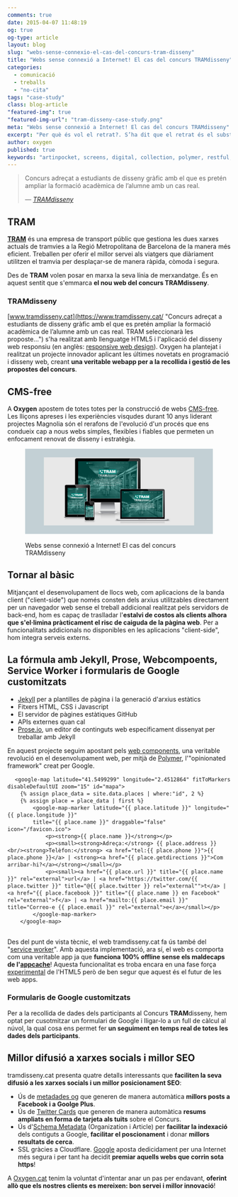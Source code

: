 ```yaml
---
comments: true
date: 2015-04-07 11:48:19
og: true
og-type: article
layout: blog
slug: "webs-sense-connexio-el-cas-del-concurs-tram-disseny"
title: "Webs sense connexió a Internet! El cas del concurs TRAMdisseny"
categories: 
  - comunicació
  - treballs
  - "no-cita"
tags: "case-study" 
class: blog-article
"featured-img": true
"featured-img-url": "tram-disseny-case-study.png"
meta: "Webs sense connexió a Internet! El cas del concurs TRAMdisseny"
excerpt: "Per què és vol el retrat?. S’ha dit que el retrat és el substitut i/o el record de la presència de l’absent."
author: oxygen
published: true
keywords: "artinpocket, screens, digital, collection, polymer, restful, api, service, worker, google, forms"
---
```


>Concurs adreçat a estudiants de disseny gràfic amb el que es pretén ampliar la formació acadèmica de l’alumne amb un cas real.<footer>&mdash; <cite><a href="{{ page.url }}" title="{{ page.title }}">TRAMdisseny</a></cite></footer>

## TRAM

**[TRAM](http://www.tram.cat/ "TRAM - Barcelona")** és una empresa de transport públic que gestiona les dues xarxes actuals de tramvies a la Regió Metropolitana de Barcelona de la manera més eficient. Treballen per oferir el millor servei als viatgers que diàriament utilitzen el tramvia per desplaçar-se de manera ràpida, còmoda i segura.

Des de **TRAM** volen posar en marxa la seva línia de merxandatge. És en aquest sentit que s'emmarca **el nou web del concurs TRAMdisseny**.

### TRAMdisseny

[www.tramdisseny.cat](https://www.tramdisseny.cat/ "Concurs adreçat a estudiants de disseny gràfic amb el que es pretén ampliar la formació acadèmica de l’alumne amb un cas real. TRAM seleccionarà les proposte...") s'ha realitzat amb llenguatge HTML5 i l'aplicació del disseny web responsiu (en anglès: [responsive web design](http://en.wikipedia.org/wiki/Responsive_web_design "Responsive web desgin - Wikipedia the free encyclopedia")). Oxygen ha plantejat i realitzat un projecte innovador aplicant les últimes novetats en programació i disseny web, creant **una veritable webapp per a la recollida i gestió de les propostes del concurs**.

## CMS-free

A **Oxygen** apostem de totes totes per la construcció de webs [CMS-free](/oxygen-un-web-cms-free). Les lliçons apreses i les experiències visqudes durant 10 anys liderant projectes Magnolia són el rerafons de l'evolució d'un procés que ens condueix cap a nous webs simples, flexibles i fiables que permeten un enfocament renovat de disseny i estratègia.

<figure class="hidden-xs hidden-sm ox_animate_when_almost_visible ox_right-to-left"><img src="/assets/img/tram-disseny-full-width-snapshot.png" /><figcaption><p>Webs sense connexió a Internet! El cas del concurs TRAMdisseny</p></figcaption></figure>

## Tornar al bàsic

Mitjançant el desenvolupament de llocs web, com aplicacions de la banda client ("client-side") que només consten dels arxius utilitzables directament per un navegador web sense el treball addicional realitzat pels servidors de back-end, hom es capaç de traslladar l'**estalvi de costos als clients alhora que s'el·limina pràcticament el risc de caiguda de la pàgina web**. Per a funcionalitats addicionals no disponibles en les aplicacions "client-side", hom integra serveis externs.

## La fórmula amb Jekyll, Prose, Webcompoents, Service Worker i formularis de Google customitzats

- [Jekyll](http://jekyllrb.com/ "Jekyll &bull; Simple, blog-aware, static sites") per a plantilles de pàgina i la generació d'arxius estàtics
- Fitxers HTML, CSS i Javascript
- El servidor de pàgines estàtiques GitHub
- APIs externes quan cal
- [Prose.io](http://prose.io/ "Prose &middot; A Content Editor for GitHub"), un editor de continguts web específicament dissenyat per treballar amb Jekyll

En aquest projecte seguim apostant pels [web components](http://webcomponents.org/ "WebComponents.org"), una veritable revolució en el desenvolupament web, per mitjà de [Polymer](http://www.polymer-project.org/ "Welcome - Polymer"), l'"opinionated framework" creat per Google.

<pre>
  <code>&#60;google-map latitude="41.5499299" longitude="2.4512864" fitToMarkers disableDefaultUI zoom="15" id="mapa"&#62;
    &#123;% assign place_data = site.data.places | where:"id", 2 %&#125;
    &#123;% assign place = place_data | first %&#125;
        &#60;google-map-marker latitude="&#123;&#123; place.latitude &#125;&#125;" longitude="&#123;&#123; place.longitude &#125;&#125;"
        title="&#123;&#123; place.name &#125;&#125;" draggable="false" icon="/favicon.ico"&#62;
            &#60;p&#62;&#60;strong&#62;&#123;&#123; place.name &#125;&#125;&#60;/strong&#62;&#60;/p&#62;
            &#60;p&#62;&#60;small&#62;&#60;strong&#62;Adreça:&#60;/strong&#62; &#123;&#123; place.address &#125;&#125;&#60;br/&#62;&#60;strong&#62;Telèfon:&#60;/strong&#62; &#60;a href="tel:&#123;&#123; place.phone &#125;&#125;"&#62;&#123;&#123; place.phone &#125;&#125;&#60;/a&#62; | &#60;strong&#62;&#60;a href="&#123;&#123; place.getdirections &#125;&#125;"&#62;Com arribar-hi?&#60;/a&#62;&#60;/strong&#62;&#60;/small&#62;&#60;/p&#62;
            &#60;p&#62;&#60;small&#62;&#60;a href="&#123;&#123; place.url &#125;&#125;" title="&#123;&#123; place.name &#125;&#125;" rel="external"&#62;url&#60;/a&#62; | &#60;a href="https://twitter.com/&#123;&#123; place.twitter &#125;&#125;" title="@&#123;&#123; place.twitter &#125;&#125; rel="external""&#62;t&#60;/a&#62; | &#60;a href="&#123;&#123; place.facebook &#125;&#125;" title="&#123;&#123; place.name &#125;&#125; en Facebook" rel="external"&#62;f&#60;/a&#62; | &#60;a href="mailto:&#123;&#123; place.email &#125;&#125;" title="Correo-e &#123;&#123; place.email &#125;&#125;" rel="external"&#62;e&#60;/a&#62;&#60;/small&#62;&#60;/p&#62;
        &#60;/google-map-marker&#62;
    &#60;/google-map&#62;
  </code>
</pre>

Des del punt de vista tècnic, el web tramdisseny.cat fa ús també del "[service worker](http://www.html5rocks.com/en/tutorials/service-worker/introduction/)". Amb aquesta implementació, ara sí, el web es comporta com una veritable app ja que **funciona 100% offline sense els maldecaps de l'[appcache](http://alistapart.com/article/application-cache-is-a-douchebag)**! Aquesta funcionalitat es troba encara en una fase força [experimental](http://caniuse.com/#feat=serviceworkers) de l'HTML5  però de ben segur que aquest és el futur de les web apps.

### Formularis de Google customitzats

Per a la recollida de dades dels participants al Concurs **TRAM**disseny, hem optat per cusotmitzar un formulari de Google i lligar-lo a un full de càlcul al núvol, la qual cosa ens permet fer **un seguiment en temps real de totes les dades dels participants**.

## Millor difusió a xarxes socials i millor SEO

tramdisseny.cat presenta quatre detalls interessants que **faciliten la seva difusió a les xarxes socials i un millor posicionament SEO**:

- Ús de [metadades og](http://ogp.me/ "The Open Graph Protocol") que generen de manera automàtica **millors posts a Facebook i a Goolge Plus**.
- Ús de [Twitter Cards](https://dev.twitter.com/cards/overview "Twitter Cards | Twitter Developers") que generen de manera automàtica **resums ampliats en forma de tarjeta als tuits** sobre el Concurs.
- Ús d'[Schema Metadata](http://schema.org/docs/schemas.html "Schemas - schema.org") (Organization i Article) per **facilitar la indexació** dels contiguts a Google, **facilitar el poscionament** i donar **millors resultats de cerca**.
- SSL gràcies a Cloudflare. [Google](http://googlewebmastercentral.blogspot.com.es/2014/08/https-as-ranking-signal.html "Official Google Webmaster Central Blog: HTTPS as a ranking signal") aposta dedicidament per una Internet més segura i per tant ha decidit **premiar aquells webs que corrin sota https**!

A [Oxygen.cat](http://www.oxygen.cat/) tenim la voluntat d'intentar anar un pas per endavant, **oferint allò que els nostres clients es mereixen: bon servei i millor innovació**!